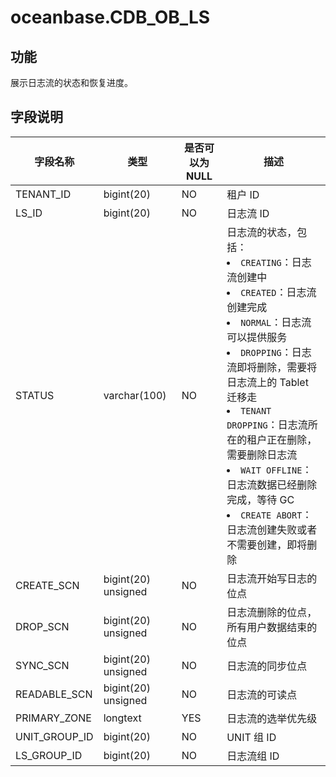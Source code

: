 # oceanbase.CDB_OB_LS
## 功能
展示日志流的状态和恢复进度。
## 字段说明

| 字段名称 | 类型 | 是否可以为 NULL | 描述 |
| --- | --- | --- | --- |
| TENANT_ID | bigint(20) | NO | 租户 ID |
| LS_ID | bigint(20) | NO | 日志流 ID |
| STATUS | varchar(100) | NO | 日志流的状态，包括：<li>`CREATING`：日志流创建中<li>`CREATED`：日志流创建完成<li>`NORMAL`：日志流可以提供服务<li>`DROPPING`：日志流即将删除，需要将日志流上的 Tablet 迁移走<li>`TENANT DROPPING`：日志流所在的租户正在删除，需要删除日志流<li>`WAIT OFFLINE`：日志流数据已经删除完成，等待 GC<li>`CREATE ABORT`：日志流创建失败或者不需要创建，即将删除 |
| CREATE_SCN | bigint(20) unsigned | NO | 日志流开始写日志的位点 |
| DROP_SCN | bigint(20) unsigned | NO | 日志流删除的位点，所有用户数据结束的位点 |
| SYNC_SCN | bigint(20) unsigned | NO | 日志流的同步位点 |
| READABLE_SCN | bigint(20) unsigned | NO | 日志流的可读点 |
| PRIMARY_ZONE | longtext | YES | 日志流的选举优先级 |
| UNIT_GROUP_ID | bigint(20) | NO | UNIT 组 ID |
| LS_GROUP_ID | bigint(20) | NO | 日志流组 ID |

